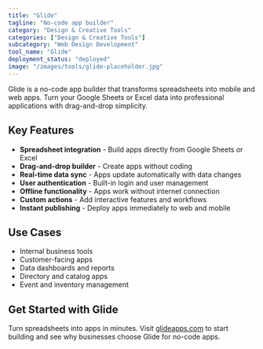 ```yaml
---
title: "Glide"
tagline: "No-code app builder"
category: "Design & Creative Tools"
categories: ["Design & Creative Tools"]
subcategory: "Web Design Development"
tool_name: "Glide"
deployment_status: "deployed"
image: "/images/tools/glide-placeholder.jpg"
---
```

Glide is a no-code app builder that transforms spreadsheets into mobile and web apps. Turn your Google Sheets or Excel data into professional applications with drag-and-drop simplicity.

## Key Features

- **Spreadsheet integration** - Build apps directly from Google Sheets or Excel
- **Drag-and-drop builder** - Create apps without coding
- **Real-time data sync** - Apps update automatically with data changes
- **User authentication** - Built-in login and user management
- **Offline functionality** - Apps work without internet connection
- **Custom actions** - Add interactive features and workflows
- **Instant publishing** - Deploy apps immediately to web and mobile

## Use Cases

- Internal business tools
- Customer-facing apps
- Data dashboards and reports
- Directory and catalog apps
- Event and inventory management

## Get Started with Glide

Turn spreadsheets into apps in minutes. Visit [glideapps.com](https://www.glideapps.com) to start building and see why businesses choose Glide for no-code apps.